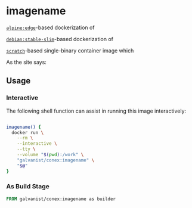 # imagename

[`alpine:edge`](https://hub.docker.com/_/alpine/)-based dockerization of 

[`debian:stable-slim`](https://hub.docker.com/_/debian/)-based dockerization of 

[`scratch`](https://hub.docker.com/_/scratch/)-based single-binary container image which 

As the site says:

>
>

## Usage

### Interactive

The following shell function can assist in running this image interactively:

```sh

imagename() {
  docker run \
    --rm \
    --interactive \
    --tty \
    --volume "$(pwd):/work" \
    "galvanist/conex:imagename" \
    "$@"
}

```

### As Build Stage

```Dockerfile
FROM galvanist/conex:imagename as builder


```

